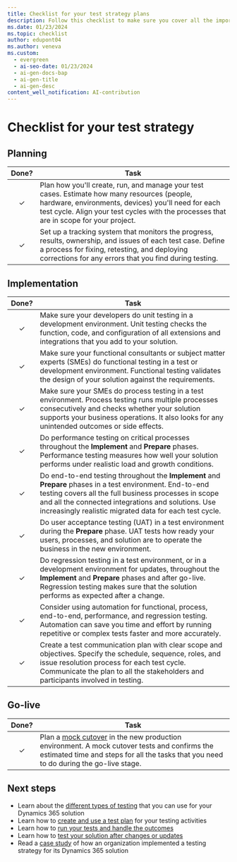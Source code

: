 ```yaml
---
title: Checklist for your test strategy plans
description: Follow this checklist to make sure you cover all the important aspects of your test strategy for your Dynamics 365 project.
ms.date: 01/23/2024
ms.topic: checklist
author: edupont04
ms.author: veneva
ms.custom:
  - evergreen
  - ai-seo-date: 01/23/2024
  - ai-gen-docs-bap
  - ai-gen-title
  - ai-gen-desc
content_well_notification: AI-contribution
---
```


# Checklist for your test strategy

## Planning

| Done? | Task |
| :---: | --- |
| &check; | Plan how you'll create, run, and manage your test cases. Estimate how many resources (people, hardware, environments, devices) you'll need for each test cycle. Align your test cycles with the processes that are in scope for your project. |
| &check; | Set up a tracking system that monitors the progress, results, ownership, and issues of each test case. Define a process for fixing, retesting, and deploying corrections for any errors that you find during testing. |

## Implementation

| Done? | Task |
| :---: | --- |
| &check; | Make sure your developers do unit testing in a development environment. Unit testing checks the function, code, and configuration of all extensions and integrations that you add to your solution. |
| &check; | Make sure your functional consultants or subject matter experts (SMEs) do functional testing in a test or development environment. Functional testing validates the design of your solution against the requirements. |
| &check; | Make sure your SMEs do process testing in a test environment. Process testing runs multiple processes consecutively and checks whether your solution supports your business operations. It also looks for any unintended outcomes or side effects. |
| &check; | Do performance testing on critical processes throughout the **Implement** and **Prepare** phases. Performance testing measures how well your solution performs under realistic load and growth conditions. |
| &check; | Do end-to-end testing throughout the **Implement** and **Prepare** phases in a test environment. End-to-end testing covers all the full business processes in scope and all the connected integrations and solutions. Use increasingly realistic migrated data for each test cycle. |
| &check; | Do user acceptance testing (UAT) in a test environment during the **Prepare** phase. UAT tests how ready your users, processes, and solution are to operate the business in the new environment. |
| &check; | Do regression testing in a test environment, or in a development environment for updates, throughout the **Implement** and **Prepare** phases and after go-live. Regression testing makes sure that the solution performs as expected after a change. |
| &check; | Consider using automation for functional, process, end-to-end, performance, and regression testing. Automation can save you time and effort by running repetitive or complex tests faster and more accurately. |
| &check; | Create a test communication plan with clear scope and objectives. Specify the schedule, sequence, roles, and issue resolution process for each test cycle. Communicate the plan to all the stakeholders and participants involved in testing. |

## Go-live

| Done? | Task |
| :---: | --- |
| &check; | Plan a [mock cutover](testing-strategy-test-types.md#mock-cutover) in the new production environment. A mock cutover tests and confirms the estimated time and steps for all the tasks that you need to do during the go-live stage. |

## Next steps

- Learn about the [different types of testing](testing-strategy-test-types.md) that you can use for your Dynamics 365 solution
- Learn how to [create and use a test plan](testing-strategy-planning.md) for your testing activities
- Learn how to [run your tests and handle the outcomes](testing-strategy-run-tests.md)
- Learn how to [test your solution after changes or updates](testing-regression-tooling.md)
- Read a [case study](testing-strategy-case-study.md) of how an organization implemented a testing strategy for its Dynamics 365 solution
